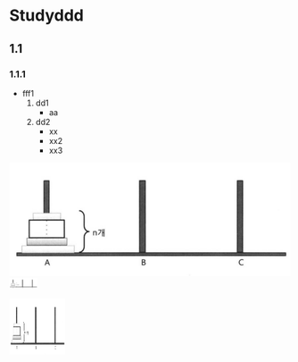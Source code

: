 # Studyddd
## 1.1
### 1.1.1
- fff1
  1. dd1
      - aa
  2. dd2
      - xx
      - xx2
      - xx3


![hanoi_3](/images/170718_hanoi_3.png)
<img src="/images/170718_hanoi_3.png" alt="Drawing" style="width: 50px;"/>

<img src="/images/170718_hanoi_3.png" width="100" height="100" />
